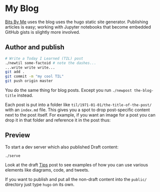 # My Blog

[Bits By Me](https://bitsby.me) uses the blog uses the hugo static site generator. Publishing articles is easy; working with Jupyter notebooks that become embedded GitHub gists is slightly more involved.

## Author and publish

```bash
# Write a Today I Learned (TIL) post
./newtil some-factoid # note the dashes...
...write write write...
git add .
git commit -m "my cool TIL"
git push origin master
```

You do the same thing for blog posts. Except you run `./newpost the-blog-title` instead.

Each post is put into a folder like `til/1971-01-01/the-title-of-the-post/` with an `index.md` file. This gives you a spot to drop post-specific content next to the post itself. For example, if you want an image for a post you can drop it in that folder and reference it in the post thus:

## Preview

To start a dev server which also published Draft content:

```shell
./serve
```

Look at the draft [Tips](http://localhost:1313) post to see examples of how you can use various elements like diagrams, code, and tweets.

If you want to publish and put all the non-draft content into the `public/` directory just type `hugo` on its own.
